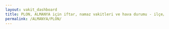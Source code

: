 ```yaml
---
layout: vakit_dashboard
title: PLON, ALMANYA için iftar, namaz vakitleri ve hava durumu - ilçe/eyalet seç
permalink: /ALMANYA/PLON/
---
```


<script type="text/javascript">
  var GLOBAL_COUNTRY = 'ALMANYA';
  var GLOBAL_CITY = 'PLON';
  var GLOBAL_STATE = '';
  var lat = 72;
  var lon = 21;
</script>
